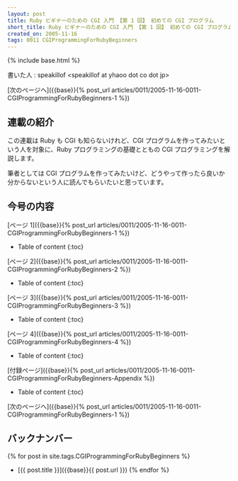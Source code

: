 ```yaml
---
layout: post
title: Ruby ビギナーのための CGI 入門 【第 1 回】 初めての CGI プログラム
short_title: Ruby ビギナーのための CGI 入門 【第 1 回】 初めての CGI プログラム
created_on: 2005-11-16
tags: 0011 CGIProgrammingForRubyBeginners
---
```

{% include base.html %}


書いた人 : speakillof  &lt;speakillof at yhaoo dot co dot jp&gt; 

[次のページへ]({{base}}{% post_url articles/0011/2005-11-16-0011-CGIProgrammingForRubyBeginners-1 %})

## 連載の紹介

この連載は Ruby も CGI も知らないけれど、CGI プログラムを作ってみたいという人を対象に、Ruby プログラミングの基礎とともの CGI プログラミングを解説します。

筆者としては CGI プログラムを作ってみたいけど、どうやって作ったら良いか分からないという人に読んでもらいたいと思っています。

## 今号の内容

[ページ 1]({{base}}{% post_url articles/0011/2005-11-16-0011-CGIProgrammingForRubyBeginners-1 %})

* Table of content
{:toc}


[ページ 2]({{base}}{% post_url articles/0011/2005-11-16-0011-CGIProgrammingForRubyBeginners-2 %})

* Table of content
{:toc}


[ページ 3]({{base}}{% post_url articles/0011/2005-11-16-0011-CGIProgrammingForRubyBeginners-3 %})

* Table of content
{:toc}


[ページ 4]({{base}}{% post_url articles/0011/2005-11-16-0011-CGIProgrammingForRubyBeginners-4 %})

* Table of content
{:toc}


[付録ページ]({{base}}{% post_url articles/0011/2005-11-16-0011-CGIProgrammingForRubyBeginners-Appendix %})

* Table of content
{:toc}


[次のページへ]({{base}}{% post_url articles/0011/2005-11-16-0011-CGIProgrammingForRubyBeginners-1 %})

## バックナンバー

{% for post in site.tags.CGIProgrammingForRubyBeginners %}
  - [{{ post.title }}]({{base}}{{ post.url }})
{% endfor %}


